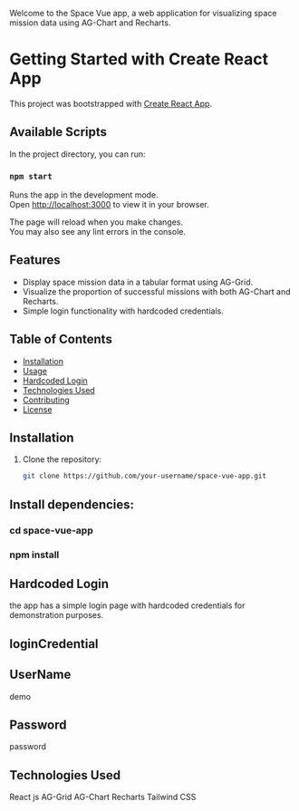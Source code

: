 Welcome to the Space Vue app, a web application for visualizing space mission data using AG-Chart and Recharts.

# Getting Started with Create React App

This project was bootstrapped with [Create React App](https://github.com/facebook/create-react-app).

## Available Scripts

In the project directory, you can run:

### `npm start`

Runs the app in the development mode.\
Open [http://localhost:3000](http://localhost:3000) to view it in your browser.

The page will reload when you make changes.\
You may also see any lint errors in the console.

## Features

- Display space mission data in a tabular format using AG-Grid.
- Visualize the proportion of successful missions with both AG-Chart and Recharts.
- Simple login functionality with hardcoded credentials.

## Table of Contents

- [Installation](#installation)
- [Usage](#usage)
- [Hardcoded Login](#hardcoded-login)
- [Technologies Used](#technologies-used)
- [Contributing](#contributing)
- [License](#license)

## Installation

1. Clone the repository:

   ```bash
   git clone https://github.com/your-username/space-vue-app.git
   ```

## Install dependencies:

### cd space-vue-app

### npm install

## Hardcoded Login

the app has a simple login page with hardcoded credentials for demonstration purposes.

## loginCredential

## UserName

demo

## Password

password

## Technologies Used

React js
AG-Grid
AG-Chart
Recharts
Tailwind CSS
